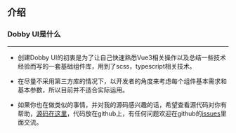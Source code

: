 ## 介绍

### Dobby UI是什么
* * * 
- 创建Dobby UI的初衷是为了让自己快速熟悉Vue3相关操作以及总结一些技术经验而写的一套基础组件库，用到了scss，typescript相关技术。

- 在尽量不采用第三方库的情况下，以开发者的角度来考虑每个组件基本需求和基本参数，所以目前并不适合实际运用。

- 如果你也在做类似的事情，并对我的源码感兴趣的话，希望查看源代码对你有帮助，[源码在这里](https://github.com/fanlelee/dobby-ui)，代码放在github上，有任何问题欢迎在github的[issues](https://github.com/fanlelee/dobby-ui/issues)里面交流。
